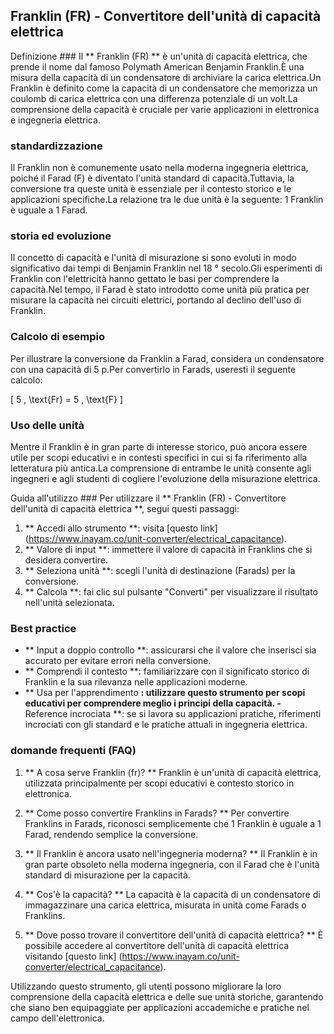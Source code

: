 ## Franklin (FR) - Convertitore dell'unità di capacità elettrica

Definizione ###
Il ** Franklin (FR) ** è un'unità di capacità elettrica, che prende il nome dal famoso Polymath American Benjamin Franklin.È una misura della capacità di un condensatore di archiviare la carica elettrica.Un Franklin è definito come la capacità di un condensatore che memorizza un coulomb di carica elettrica con una differenza potenziale di un volt.La comprensione della capacità è cruciale per varie applicazioni in elettronica e ingegneria elettrica.

### standardizzazione
Il Franklin non è comunemente usato nella moderna ingegneria elettrica, poiché il Farad (F) è diventato l'unità standard di capacità.Tuttavia, la conversione tra queste unità è essenziale per il contesto storico e le applicazioni specifiche.La relazione tra le due unità è la seguente: 1 Franklin è uguale a 1 Farad.

### storia ed evoluzione
Il concetto di capacità e l'unità di misurazione si sono evoluti in modo significativo dai tempi di Benjamin Franklin nel 18 ° secolo.Gli esperimenti di Franklin con l'elettricità hanno gettato le basi per comprendere la capacità.Nel tempo, il Farad è stato introdotto come unità più pratica per misurare la capacità nei circuiti elettrici, portando al declino dell'uso di Franklin.

### Calcolo di esempio
Per illustrare la conversione da Franklin a Farad, considera un condensatore con una capacità di 5 p.Per convertirlo in Farads, useresti il ​​seguente calcolo:

\[ 5 \, \text{Fr} = 5 \, \text{F} \]

### Uso delle unità
Mentre il Franklin è in gran parte di interesse storico, può ancora essere utile per scopi educativi e in contesti specifici in cui si fa riferimento alla letteratura più antica.La comprensione di entrambe le unità consente agli ingegneri e agli studenti di cogliere l'evoluzione della misurazione elettrica.

Guida all'utilizzo ###
Per utilizzare il ** Franklin (FR) - Convertitore dell'unità di capacità elettrica **, segui questi passaggi:
1. ** Accedi allo strumento **: visita [questo link] (https://www.inayam.co/unit-converter/electrical_capacitance).
2. ** Valore di input **: immettere il valore di capacità in Franklins che si desidera convertire.
3. ** Seleziona unità **: scegli l'unità di destinazione (Farads) per la conversione.
4. ** Calcola **: fai clic sul pulsante "Converti" per visualizzare il risultato nell'unità selezionata.

### Best practice
- ** Input a doppio controllo **: assicurarsi che il valore che inserisci sia accurato per evitare errori nella conversione.
- ** Comprendi il contesto **: familiarizzare con il significato storico di Franklin e la sua rilevanza nelle applicazioni moderne.
- ** Usa per l'apprendimento **: utilizzare questo strumento per scopi educativi per comprendere meglio i principi della capacità.
-** Reference incrociata **: se si lavora su applicazioni pratiche, riferimenti incrociati con gli standard e le pratiche attuali in ingegneria elettrica.

### domande frequenti (FAQ)

1. ** A cosa serve Franklin (fr)? **
Franklin è un'unità di capacità elettrica, utilizzata principalmente per scopi educativi e contesto storico in elettronica.

2. ** Come posso convertire Franklins in Farads? **
Per convertire Franklins in Farads, riconosci semplicemente che 1 Franklin è uguale a 1 Farad, rendendo semplice la conversione.

3. ** Il Franklin è ancora usato nell'ingegneria moderna? **
Il Franklin è in gran parte obsoleto nella moderna ingegneria, con il Farad che è l'unità standard di misurazione per la capacità.

4. ** Cos'è la capacità? **
La capacità è la capacità di un condensatore di immagazzinare una carica elettrica, misurata in unità come Farads o Franklins.

5. ** Dove posso trovare il convertitore dell'unità di capacità elettrica? **
È possibile accedere al convertitore dell'unità di capacità elettrica visitando [questo link] (https://www.inayam.co/unit-converter/electrical_capacitance).

Utilizzando questo strumento, gli utenti possono migliorare la loro comprensione della capacità elettrica e delle sue unità storiche, garantendo che siano ben equipaggiate per applicazioni accademiche e pratiche nel campo dell'elettronica.